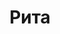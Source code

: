 ---
title: "Рита"
description: "Роскошная юная красавица, которая отлично скрасит ваше одиночество. Я девочка эскорт для сопровождения мужчин на торжествах, частных вечеринках, в поездках. Веселая, общительная девушка, имею отличное чувство юмора, поэтому вам не придется скучать. У меня шикарная фигура, восхитительные глаза и приятная улыбка. Умею стильно одеваться, вести светскую беседу, обладаю хорошими манерами. Люблю проводить время за ужином в ресторане, а также нежиться на широкой кровати в отеле.
 

Если вам нужна Vip эскортница, которая сможет разнообразить ваш досуг, пишите, ведь я смогу удовлетворить все ваши желания."
Price: "От 1000$"
height: "174"
weight: "46"
bustSize: "3"
hairColor: "brunet"
visa: "usa"
age: "22"
folder: rita
mainImage: rita.webp
images:
  - 2.webp
  - 3.webp
---